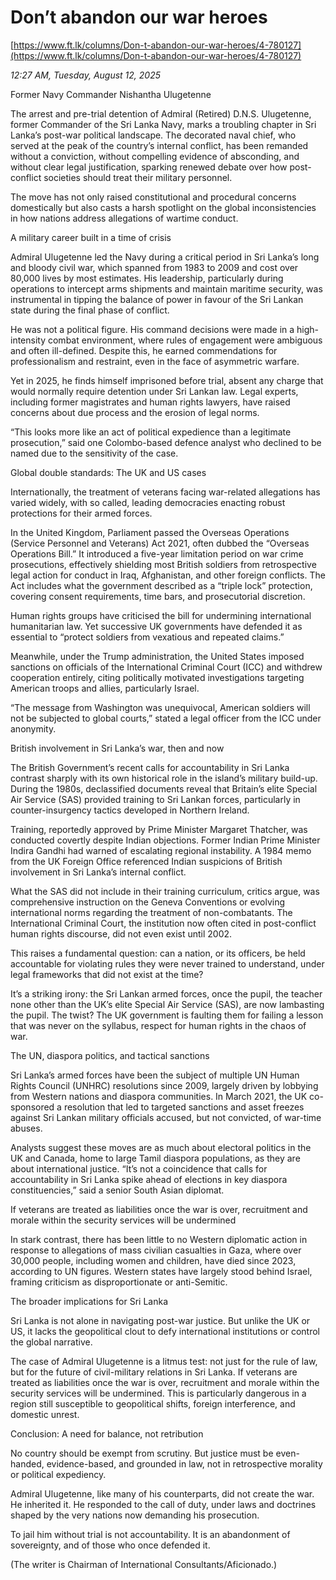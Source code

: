 # Don’t abandon our war heroes

[https://www.ft.lk/columns/Don-t-abandon-our-war-heroes/4-780127](https://www.ft.lk/columns/Don-t-abandon-our-war-heroes/4-780127)

*12:27 AM, Tuesday, August 12, 2025*

Former Navy Commander Nishantha Ulugetenne

The arrest and pre-trial detention of Admiral (Retired) D.N.S. Ulugetenne, former Commander of the Sri Lanka Navy, marks a troubling chapter in Sri Lanka’s post-war political landscape. The decorated naval chief, who served at the peak of the country’s internal conflict, has been remanded without a conviction, without compelling evidence of absconding, and without clear legal justification, sparking renewed debate over how post-conflict societies should treat their military personnel.

The move has not only raised constitutional and procedural concerns domestically but also casts a harsh spotlight on the global inconsistencies in how nations address allegations of wartime conduct.

A military career built in a time of crisis

Admiral Ulugetenne led the Navy during a critical period in Sri Lanka’s long and bloody civil war, which spanned from 1983 to 2009 and cost over 80,000 lives by most estimates. His leadership, particularly during operations to intercept arms shipments and maintain maritime security, was instrumental in tipping the balance of power in favour of the Sri Lankan state during the final phase of conflict.

He was not a political figure. His command decisions were made in a high-intensity combat environment, where rules of engagement were ambiguous and often ill-defined. Despite this, he earned commendations for professionalism and restraint, even in the face of asymmetric warfare.

Yet in 2025, he finds himself imprisoned before trial, absent any charge that would normally require detention under Sri Lankan law. Legal experts, including former magistrates and human rights lawyers, have raised concerns about due process and the erosion of legal norms.

“This looks more like an act of political expedience than a legitimate prosecution,” said one Colombo-based defence analyst who declined to be named due to the sensitivity of the case.

Global double standards: The UK and US cases

Internationally, the treatment of veterans facing war-related allegations has varied widely, with so called, leading democracies enacting robust protections for their armed forces.

In the United Kingdom, Parliament passed the Overseas Operations (Service Personnel and Veterans) Act 2021, often dubbed the “Overseas Operations Bill.” It introduced a five-year limitation period on war crime prosecutions, effectively shielding most British soldiers from retrospective legal action for conduct in Iraq, Afghanistan, and other foreign conflicts. The Act includes what the government described as a “triple lock” protection, covering consent requirements, time bars, and prosecutorial discretion.

Human rights groups have criticised the bill for undermining international humanitarian law. Yet successive UK governments have defended it as essential to “protect soldiers from vexatious and repeated claims.”

Meanwhile, under the Trump administration, the United States imposed sanctions on officials of the International Criminal Court (ICC) and withdrew cooperation entirely, citing politically motivated investigations targeting American troops and allies, particularly Israel.

“The message from Washington was unequivocal, American soldiers will not be subjected to global courts,” stated a legal officer from the ICC under anonymity.

British involvement in Sri Lanka’s war, then and now

The British Government’s recent calls for accountability in Sri Lanka contrast sharply with its own historical role in the island’s military build-up. During the 1980s, declassified documents reveal that Britain’s elite Special Air Service (SAS) provided training to Sri Lankan forces, particularly in counter-insurgency tactics developed in Northern Ireland.

Training, reportedly approved by Prime Minister Margaret Thatcher, was conducted covertly despite Indian objections. Former Indian Prime Minister Indira Gandhi had warned of escalating regional instability. A 1984 memo from the UK Foreign Office referenced Indian suspicions of British involvement in Sri Lanka’s internal conflict.

What the SAS did not include in their training curriculum, critics argue, was comprehensive instruction on the Geneva Conventions or evolving international norms regarding the treatment of non-combatants. The International Criminal Court, the institution now often cited in post-conflict human rights discourse, did not even exist until 2002.

This raises a fundamental question: can a nation, or its officers, be held accountable for violating rules they were never trained to understand, under legal frameworks that did not exist at the time?

It’s a striking irony: the Sri Lankan armed forces, once the pupil, the teacher none other than the UK’s elite Special Air Service (SAS), are now lambasting the pupil. The twist? The UK government is faulting them for failing a lesson that was never on the syllabus, respect for human rights in the chaos of war.

The UN, diaspora politics, and tactical sanctions

Sri Lanka’s armed forces have been the subject of multiple UN Human Rights Council (UNHRC) resolutions since 2009, largely driven by lobbying from Western nations and diaspora communities. In March 2021, the UK co-sponsored a resolution that led to targeted sanctions and asset freezes against Sri Lankan military officials accused, but not convicted, of war-time abuses.

Analysts suggest these moves are as much about electoral politics in the UK and Canada, home to large Tamil diaspora populations, as they are about international justice. “It’s not a coincidence that calls for accountability in Sri Lanka spike ahead of elections in key diaspora constituencies,” said a senior South Asian diplomat.

If veterans are treated as liabilities once the war is over, recruitment and morale within the security services will be undermined

In stark contrast, there has been little to no Western diplomatic action in response to allegations of mass civilian casualties in Gaza, where over 30,000 people, including women and children, have died since 2023, according to UN figures. Western states have largely stood behind Israel, framing criticism as disproportionate or anti-Semitic.

The broader implications for Sri Lanka

Sri Lanka is not alone in navigating post-war justice. But unlike the UK or US, it lacks the geopolitical clout to defy international institutions or control the global narrative.

The case of Admiral Ulugetenne is a litmus test: not just for the rule of law, but for the future of civil-military relations in Sri Lanka. If veterans are treated as liabilities once the war is over, recruitment and morale within the security services will be undermined. This is particularly dangerous in a region still susceptible to geopolitical shifts, foreign interference, and domestic unrest.

Conclusion: A need for balance, not retribution

No country should be exempt from scrutiny. But justice must be even-handed, evidence-based, and grounded in law, not in retrospective morality or political expediency.

Admiral Ulugetenne, like many of his counterparts, did not create the war. He inherited it. He responded to the call of duty, under laws and doctrines shaped by the very nations now demanding his prosecution.

To jail him without trial is not accountability. It is an abandonment of sovereignty, and of those who once defended it.

(The writer is Chairman of International Consultants/Aficionado.)

